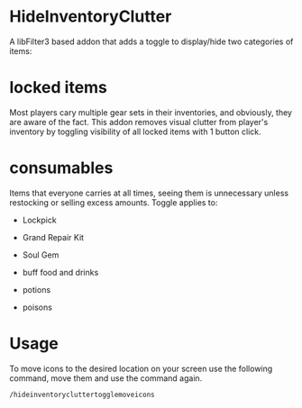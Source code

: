 # HideInventoryClutter

A libFilter3 based addon that adds a toggle to display/hide two categories of items:

# locked items 

Most players cary multiple gear sets in their inventories, and obviously, they are aware of the fact. This addon removes visual clutter from player's inventory by toggling visibility of all locked items with 1 button click.

# consumables

Items that everyone carries at all times, seeing them is unnecessary unless restocking or selling excess amounts. Toggle applies to:

- Lockpick
- Grand Repair Kit
- Soul Gem

- buff food and drinks
- potions
- poisons

# Usage

To move icons to the desired location on your screen use the following command, move them and use the command again.

`/hideinventorycluttertogglemoveicons`

